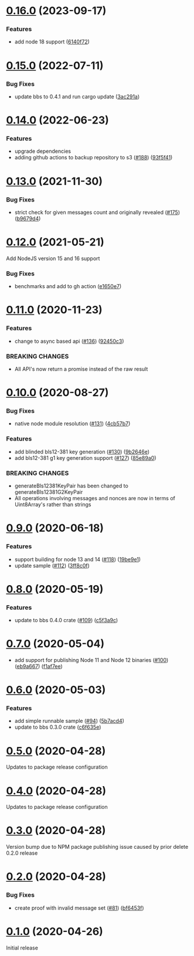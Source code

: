 # [0.16.0](https://github.com/mattrglobal/node-bbs-signatures/compare/0.15.0...0.16.0) (2023-09-17)

### Features

- add node 18 support
  ([6140f72](https://github.com/mattrglobal/node-bbs-signatures/commit/6140f72ba29034af82eb8395ccd8aac884450628))

# [0.15.0](https://github.com/mattrglobal/node-bbs-signatures/compare/0.14.0...0.15.0) (2022-07-11)

### Bug Fixes

- update bbs to 0.4.1 and run cargo update
  ([3ac291a](https://github.com/mattrglobal/node-bbs-signatures/commit/3ac291a557443c93ff061a188fdbdf267ef98d98))

# [0.14.0](https://github.com/mattrglobal/node-bbs-signatures/compare/v0.13.0...v0.14.0) (2022-06-23)

### Features

- upgrade dependencies
- adding github actions to backup repository to s3
  ([#188](https://github.com/mattrglobal/node-bbs-signatures/issues/188))
  ([93f5f41](https://github.com/mattrglobal/node-bbs-signatures/commit/93f5f41aa3921c3cf78ef001272d7eaad1b3c6fc))

# [0.13.0](https://github.com/mattrglobal/node-bbs-signatures/compare/v0.12.0...v0.13.0) (2021-11-30)

### Bug Fixes

- strict check for given messages count and originally revealed
  ([#175](https://github.com/mattrglobal/node-bbs-signatures/issues/175))
  ([b9679d4](https://github.com/mattrglobal/node-bbs-signatures/commit/b9679d448d7250c13468b9441e99a4010a6958f3))

# [0.12.0](https://github.com/mattrglobal/node-bbs-signatures/compare/0.11.0...0.12.0) (2021-05-21)

Add NodeJS version 15 and 16 support

### Bug Fixes

- benchmarks and add to gh action
  ([e1650e7](https://github.com/mattrglobal/node-bbs-signatures/commit/e1650e7e4cbfd6b2ad2a1894939548f08b1a4812))

# [0.11.0](https://github.com/mattrglobal/node-bbs-signatures/compare/0.10.0...0.11.0) (2020-11-23)

### Features

- change to async based api ([#136](https://github.com/mattrglobal/node-bbs-signatures/issues/136))
  ([92450c3](https://github.com/mattrglobal/node-bbs-signatures/commit/92450c34714f8039d222feb2106cc63701b4d42a))

### BREAKING CHANGES

- All API's now return a promise instead of the raw result

# [0.10.0](https://github.com/mattrglobal/node-bbs-signatures/compare/0.9.0...0.10.0) (2020-08-27)

### Bug Fixes

- native node module resolution ([#131](https://github.com/mattrglobal/node-bbs-signatures/issues/131))
  ([4cb57b7](https://github.com/mattrglobal/node-bbs-signatures/commit/4cb57b72b22243eb74394b74d1362ec06f509875))

### Features

- add blinded bls12-381 key generation ([#130](https://github.com/mattrglobal/node-bbs-signatures/issues/130))
  ([9b2646e](https://github.com/mattrglobal/node-bbs-signatures/commit/9b2646e3eb41b0fb4a46448c137b715e319dcc30))
- add bls12-381 g1 key generation support ([#127](https://github.com/mattrglobal/node-bbs-signatures/issues/127))
  ([85e89a0](https://github.com/mattrglobal/node-bbs-signatures/commit/85e89a02e6649d4c31b1c07d252267d48f9b9c73))

### BREAKING CHANGES

- generateBls12381KeyPair has been changed to generateBls12381G2KeyPair
- All operations involving messages and nonces are now in terms of Uint8Array's rather than strings

# [0.9.0](https://github.com/mattrglobal/node-bbs-signatures/compare/0.8.0...0.9.0) (2020-06-18)

### Features

- support building for node 13 and 14 ([#118](https://github.com/mattrglobal/node-bbs-signatures/issues/118))
  ([19be9e1](https://github.com/mattrglobal/node-bbs-signatures/commit/19be9e1d945c03fbd85830a969b370f222bf5203))
- update sample ([#112](https://github.com/mattrglobal/node-bbs-signatures/issues/112))
  ([3ff8c0f](https://github.com/mattrglobal/node-bbs-signatures/commit/3ff8c0f333e041a18c008799a064046535aebba5))

# [0.8.0](https://github.com/mattrglobal/node-bbs-signatures/compare/0.7.0...0.8.0) (2020-05-19)

### Features

- update to bbs 0.4.0 crate ([#109](https://github.com/mattrglobal/node-bbs-signatures/issues/109))
  ([c5f3a9c](https://github.com/mattrglobal/node-bbs-signatures/commit/c5f3a9c961beeb3165dbfb1982b4f5bb20fd18f9))

# [0.7.0](https://github.com/mattrglobal/node-bbs-signatures/compare/0.6.0...0.7.0) (2020-05-04)

- add support for publishing Node 11 and Node 12 binaries
  ([#100](https://github.com/mattrglobal/node-bbs-signatures/issues/100))
  ([eb9a667](https://github.com/mattrglobal/node-bbs-signatures/pull/104/commits/eb9a667e98a9bade59d874a5f91bcc862f130a32))
  ([f1af7ee](https://github.com/mattrglobal/node-bbs-signatures/pull/105/commits/f1af7eebc8561b43cea286426e744dbb8758a450))

# [0.6.0](https://github.com/mattrglobal/node-bbs-signatures/compare/0.5.0...0.6.0) (2020-05-03)

### Features

- add simple runnable sample ([#94](https://github.com/mattrglobal/node-bbs-signatures/issues/94))
  ([5b7acd4](https://github.com/mattrglobal/node-bbs-signatures/commit/5b7acd4092fec1e3cd459297fb74b11f7fa05079))
- update to bbs 0.3.0 crate
  ([c6f635e](https://github.com/mattrglobal/node-bbs-signatures/commit/c6f635e5c2734ee76d7a36ef3f7b26ba48d51d16))

# [0.5.0](https://github.com/mattrglobal/node-bbs-signatures/compare/0.3.0...0.5.0) (2020-04-28)

Updates to package release configuration

# [0.4.0](https://github.com/mattrglobal/node-bbs-signatures/compare/0.3.0...0.4.0) (2020-04-28)

Updates to package release configuration

# [0.3.0](https://github.com/mattrglobal/node-bbs-signatures/compare/0.1.0...0.3.0) (2020-04-28)

Version bump due to NPM package publishing issue caused by prior delete 0.2.0 release

# [0.2.0](https://github.com/mattrglobal/node-bbs-signatures/compare/0.1.0...0.2.0) (2020-04-28)

### Bug Fixes

- create proof with invalid message set ([#81](https://github.com/mattrglobal/node-bbs-signatures/issues/81))
  ([bf6453f](https://github.com/mattrglobal/node-bbs-signatures/commit/bf6453fe35369a837b47dadd4b484670bcd9f214))

# [0.1.0](https://github.com/mattrglobal/node-bbs-signatures/compare/0.2.0...0.1.0) (2020-04-26)

Initial release

